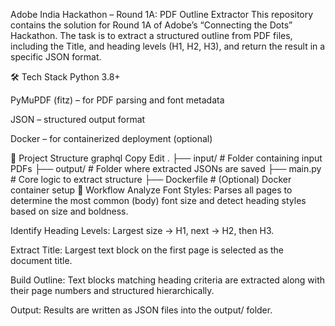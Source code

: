 Adobe India Hackathon – Round 1A: PDF Outline Extractor
This repository contains the solution for Round 1A of Adobe’s “Connecting the Dots” Hackathon. The task is to extract a structured outline from PDF files, including the Title, and heading levels (H1, H2, H3), and return the result in a specific JSON format.

🛠 Tech Stack
Python 3.8+

PyMuPDF (fitz) – for PDF parsing and font metadata

JSON – structured output format

Docker – for containerized deployment (optional)

📁 Project Structure
graphql
Copy
Edit
.
├── input/                # Folder containing input PDFs
├── output/               # Folder where extracted JSONs are saved
├── main.py               # Core logic to extract structure
├── Dockerfile            # (Optional) Docker container setup
🔄 Workflow
Analyze Font Styles:
Parses all pages to determine the most common (body) font size and detect heading styles based on size and boldness.

Identify Heading Levels:
Largest size → H1, next → H2, then H3.

Extract Title:
Largest text block on the first page is selected as the document title.

Build Outline:
Text blocks matching heading criteria are extracted along with their page numbers and structured hierarchically.

Output:
Results are written as JSON files into the output/ folder.

